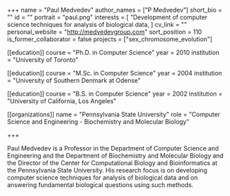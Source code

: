 +++
name = "Paul Medvedev"
author_names = ["P Medvedev"]
short_bio = ""
id = ""
portrait = "paul.png"
interests = [
  "Development of computer science techniques for analysis of biological data,
]
cv_link = ""
personal_website = "http://medvedevgroup.com"
sort_position = 110
is_former_collaborator = false
projects = ["sex_chromosome_evolution"]

[[education]]
  course = "Ph.D. in Computer Science"
  year = 2010
  institution = "University of Toronto"

[[education]]
  course = "M.Sc. in Computer Science"
  year = 2004
  institution = "University of Southern Denmark at Odense"

[[education]]
  course = "B.S. in Computer Science"
  year = 2002
  institution = "University of California, Los Angeles"

[[organizations]]
  name = "Pennsylvania State University"
  role = "Computer Science and Engineering - Biochemistry and Molecular Biology"

+++

Paul Medvedev is a Professor in the Department of Computer Science and Engineering and the Department of Biochemistry and Molecular Biology and the Director of the Center for Computational Biology and Bioinformatics at the Pennsylvania State University. His research focus is on developing computer science techniques for analysis of biological data and on answering fundamental biological questions using such methods.

